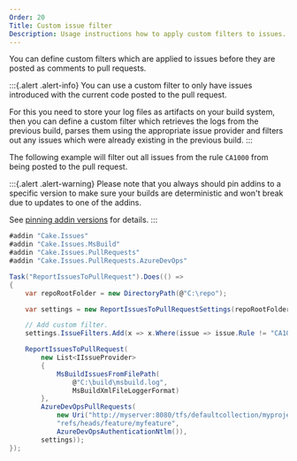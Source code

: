 ```yaml
---
Order: 20
Title: Custom issue filter
Description: Usage instructions how to apply custom filters to issues.
---
```

You can define custom filters which are applied to issues before they are posted as comments to pull requests.

:::{.alert .alert-info}
You can use a custom filter to only have issues introduced with the current code posted to the pull request.

For this you need to store your log files as artifacts on your build system, then you can define a custom filter
which retrieves the logs from the previous build, parses them using the appropriate issue provider and filters
out any issues which were already existing in the previous build.
:::

The following example will filter out all issues from the rule `CA1000` from being posted to the pull request.

:::{.alert .alert-warning}
Please note that you always should pin addins to a specific version to make sure your builds are deterministic and
won't break due to updates to one of the addins.

See [pinning addin versions](https://cakebuild.net/docs/tutorials/pinning-cake-version#pinning-addin-version) for details.
:::

```csharp
#addin "Cake.Issues"
#addin "Cake.Issues.MsBuild"
#addin "Cake.Issues.PullRequests"
#addin "Cake.Issues.PullRequests.AzureDevOps"

Task("ReportIssuesToPullRequest").Does(() =>
{
    var repoRootFolder = new DirectoryPath(@"C:\repo");

    var settings = new ReportIssuesToPullRequestSettings(repoRootFolder);

    // Add custom filter.
    settings.IssueFilters.Add(x => x.Where(issue => issue.Rule != "CA1000"));

    ReportIssuesToPullRequest(
        new List<IIssueProvider>
        {
            MsBuildIssuesFromFilePath(
                @"C:\build\msbuild.log",
                MsBuildXmlFileLoggerFormat)
        },
        AzureDevOpsPullRequests(
            new Uri("http://myserver:8080/tfs/defaultcollection/myproject/_git/myrepository"),
            "refs/heads/feature/myfeature",
            AzureDevOpsAuthenticationNtlm()),
        settings));
});
```